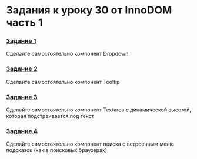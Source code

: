 # Задания к уроку 30 от InnoDOM часть 1

### [Задание 1](./task1.js)
Сделайте самостоятельно компонент Dropdown

### [Задание 2](./task2.js)
Сделайте самостоятельно компонент Tooltip

### [Задание 3](./task3.js)
Сделайте самостоятельно компонент Textarea с динамической высотой, которая подстраивается под текст

### [Задание 4](./task4.js)
Сделайте самостоятельно компонент поиска с встроенным меню подсказок (как в поисковых браузерах)